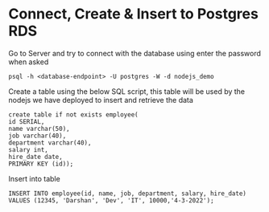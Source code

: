 # Connect, Create & Insert to Postgres RDS

Go to Server and try to connect with the database using enter the password when asked

```psql -h <database-endpoint> -U postgres -W -d nodejs_demo```

Create a table using the below SQL script, this table will be used by the nodejs we have deployed to insert and retrieve the data

```
create table if not exists employee(
id SERIAL,
name varchar(50),
job varchar(40),
department varchar(40),
salary int,
hire_date date,
PRIMARY KEY (id));
```

Insert into table
```
INSERT INTO employee(id, name, job, department, salary, hire_date)
VALUES (12345, 'Darshan', 'Dev', 'IT', 10000,'4-3-2022');
```
